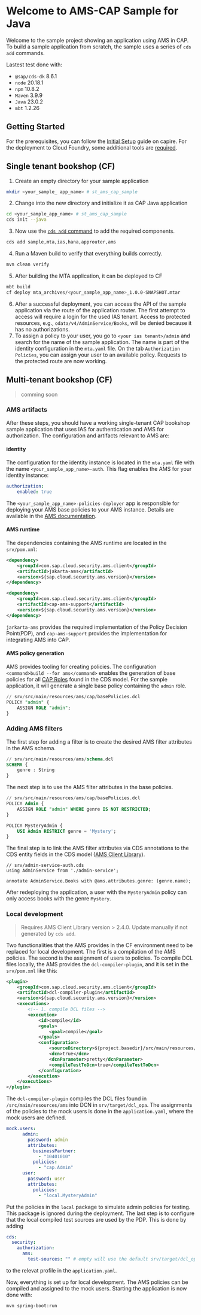 # Welcome to AMS-CAP Sample for Java

Welcome to the sample project showing an application using AMS in CAP.
To build a sample application from scratch, the sample uses a series of `cds add` commands.

Lastest test done with:

- `@sap/cds-dk` 8.6.1
- `node` 20.18.1
- `npm` 10.8.2
- `Maven` 3.9.9
- `Java` 23.0.2
- `mbt` 1.2.26

## Getting Started

For the prerequisites, you can follow the [Initial Setup](https://cap.cloud.sap/docs/get-started/#setup) guide on capire.
For the deployment to Cloud Foundry, some additional tools are [required](https://cap.cloud.sap/docs/guides/deployment/to-cf#prerequisites).

## Single tenant bookshop (CF)

1. Create an empty directory for your sample application
```BASH
mkdir <your_sample_ app_name> # st_ams_cap_sample
```
2. Change into the new directory and initialize it as CAP Java application
```BASH
cd <your_sample_app_name> # st_ams_cap_sample
cds init --java
```
3. Now use the [`cds add` command](https://cap.cloud.sap/docs/tools/cds-cli#cds-add) to add the required components.
```BASH
cds add sample,mta,ias,hana,approuter,ams
```
4. Run a Maven build to verify that everything builds correctly.
```BASH
mvn clean verify
```
5. After building the MTA application, it can be deployed to CF
```BASH
mbt build
cf deploy mta_archives/<your_sample_app_name>_1.0.0-SNAPSHOT.mtar
```
6. After a successful deployment, you can access the API of the sample application via the route of the application router.
   The first attempt to access will require a login for the used IAS tenant.
   Access to protected resources, e.g., `odata/v4/AdminService/Books`, will be denied because it has no authorizations.
7. To assign a policy to your user, you go to `<your ias tenant>/admin` and search for the name of the sample application.
   The name is part of the identity configuration in the `mta.yaml` file. On the tab `Authorization Policies`, you can assign your user to an available policy.
   Requests to the protected route are now working.

## Multi-tenant bookshop (CF)

>comming soon

### AMS artifacts

After these steps, you should have a working single-tenant CAP bookshop sample application that uses IAS for authentication and AMS for authorization.
The configuration and artifacts relevant to AMS are:

#### identity

The configuration for the identity instance is located in the `mta.yaml` file with the name `<your_sample_app_name>-auth`.
This flag enables the AMS for your identity instance:
```YAML
authorization:
    enabled: true
```
The `<your_sample_app_name>-policies-deployer` app is responsible for deploying your AMS base policies to your AMS instance.
Details are available in the [AMS documentation](https://github.wdf.sap.corp/pages/CPSecurity/ams-docu/docs/ClientLibs/DeployDcl#ams-policies-deployer-app).

#### AMS runtime

The dependencies containing the AMS runtime are located in the `srv/pom.xml`:
```XML
<dependency>
    <groupId>com.sap.cloud.security.ams.client</groupId>
    <artifactId>jakarta-ams</artifactId>
    <version>${sap.cloud.security.ams.version}</version>
</dependency>

<dependency>
    <groupId>com.sap.cloud.security.ams.client</groupId>
    <artifactId>cap-ams-support</artifactId>
    <version>${sap.cloud.security.ams.version}</version>
</dependency>
```
`jarkarta-ams` provides the required implementation of the Policy Decision Point(PDP), and `cap-ams-support` provides the implementation for integrating AMS into CAP.

#### AMS policy generation

AMS provides tooling for creating policies. The configuration `<command>build --for ams</command>` enables the generation of base policies for all [CAP Roles](https://cap.cloud.sap/docs/guides/security/authorization#roles) found in the CDS model.
For the sample application, it will generate a single base policy containing the `admin` role.
```SQL
// srv/src/main/resources/ams/cap/basePolicies.dcl
POLICY "admin" {
	ASSIGN ROLE "admin";
}
```

### Adding AMS filters

The first step for adding a filter is to create the desired AMS filter attributes in the AMS schema.
```SQL
// srv/src/main/resources/ams/schema.dcl
SCHEMA {
    genre : String
}
```
The next step is to use the AMS filter attributes in the base policies.
```SQL
// srv/src/main/resources/ams/cap/basePolicies.dcl
POLICY Admin {
    ASSIGN ROLE "admin" WHERE genre IS NOT RESTRICTED;
}

POLICY MysteryAdmin {
    USE Admin RESTRICT genre = 'Mystery';
}
```
The final step is to link the AMS filter attributes via CDS annotations to the CDS entity fields in the CDS model ([AMS Client Library](https://github.wdf.sap.corp/CPSecurity/cloud-authorization-client-library-java/tree/master/cap-ams-support#ams-annotations-in-cds)).
```CDS
// srv/admin-service-auth.cds
using AdminService from './admin-service';

annotate AdminService.Books with @ams.attributes.genre: (genre.name);
```
After redeploying the application, a user with the `MysteryAdmin` policy can only access books with the genre `Mystery`.

### Local development

> Requires AMS Client Library version > 2.4.0. Update manually if not generated by `cds add`.

Two functionalities that the AMS provides in the CF environment need to be replaced for local development.
The first is a compilation of the AMS policies. The second is the assignment of users to policies.
To compile DCL files locally, the AMS provides the `dcl-compiler-plugin`, and it is set in the `srv/pom.xml` like this:
```XML
<plugin>
	<groupId>com.sap.cloud.security.ams.client</groupId>
	<artifactId>dcl-compiler-plugin</artifactId>
	<version>${sap.cloud.security.ams.version}</version>
	<executions>
		<!-- 1. compile DCL files -->
        <execution>
			<id>compile</id>
			<goals>
				<goal>compile</goal>
			</goals>
			<configuration>
				<sourceDirectory>${project.basedir}/src/main/resources/ams</sourceDirectory>
				<dcn>true</dcn>
				<dcnParameter>pretty</dcnParameter>
				<compileTestToDcn>true</compileTestToDcn>
			</configuration>
		</execution>        
	</executions>
</plugin>
```
The `dcl-compiler-plugin` compiles the DCL files found in `/src/main/resources/ams` into DCN in `srv/target/dcl_opa`.
The assignments of the policies to the mock users is done in the `application.yaml`, where the mock users are defined.

```YAML
mock.users:
      admin:
        password: admin
        attributes:
          businessPartner:
            - "10401010"
          policies: 
          	- "cap.Admin"
      user:
        password: user
        attributes:
          policies:
          	- "local.MysteryAdmin"
```
Put the policies in the `local` package to simulate admin policies for testing. This package is ignored during the deployment.
The last step is to configure that the local compiled test sources are used by the PDP. This is done
by adding
```YAML
cds:
  security:
    authorization:
      ams:
        test-sources: "" # empty will use the default srv/target/dcl_opa
```
to the relevat profile in the `application.yaml`.

Now, everything is set up for local development. The AMS policies can be compiled and assigned to the mock users.
Starting the application is now done with:
```BASH
mvn spring-boot:run
```